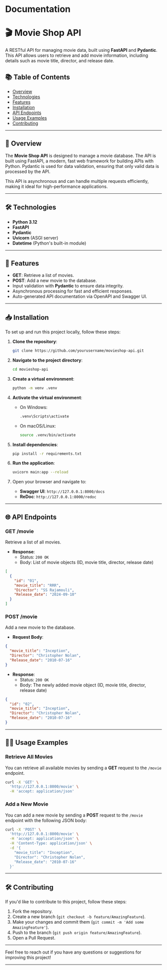 # Documentation


# 🎬 Movie Shop API

A RESTful API for managing movie data, built using **FastAPI** and **Pydantic**. This API allows users to retrieve and add movie information, including details such as movie title, director, and release date.

## 📚 Table of Contents
- [Overview](#overview)
- [Technologies](#technologies)
- [Features](#features)
- [Installation](#installation)
- [API Endpoints](#api-endpoints)
- [Usage Examples](#usage-examples)
- [Contributing](#contributing)


---

## 📝 Overview

The **Movie Shop API** is designed to manage a movie database. The API is built using FastAPI, a modern, fast web framework for building APIs with Python. Pydantic is used for data validation, ensuring that only valid data is processed by the API.

This API is asynchronous and can handle multiple requests efficiently, making it ideal for high-performance applications.

---

## 🛠️ Technologies

- **Python 3.12**
- **FastAPI**
- **Pydantic**
- **Uvicorn** (ASGI server)
- **Datetime** (Python's built-in module)

---

## 🚀 Features

- **GET**: Retrieve a list of movies.
- **POST**: Add a new movie to the database.
- Input validation with **Pydantic** to ensure data integrity.
- Asynchronous processing for fast and efficient responses.
- Auto-generated API documentation via OpenAPI and Swagger UI.

---

## 📥 Installation

To set up and run this project locally, follow these steps:

1. **Clone the repository**:
   ```bash
   git clone https://github.com/yourusername/movieshop-api.git
   ```

2. **Navigate to the project directory**:
   ```bash
   cd movieshop-api
   ```

3. **Create a virtual environment**:
   ```bash
   python -m venv .venv
   ```

4. **Activate the virtual environment**:
   - On Windows:
     ```bash
     .venv\Scripts\activate
     ```
   - On macOS/Linux:
     ```bash
     source .venv/bin/activate
     ```

5. **Install dependencies**:
   ```bash
   pip install -r requirements.txt
   ```

6. **Run the application**:
   ```bash
   uvicorn main:app --reload
   ```

7. Open your browser and navigate to:
   - **Swagger UI**: `http://127.0.0.1:8000/docs`
   - **ReDoc**: `http://127.0.0.1:8000/redoc`

---

## 🌐 API Endpoints

### **GET /movie**
Retrieve a list of all movies.

- **Response**: 
  - Status: `200 OK`
  - Body: List of movie objects (ID, movie title, director, release date)

```json
[
  {
    "id": "01",
    "movie_title": "RRR",
    "Director": "SS Rajamouli",
    "Release_date": "2024-09-10"
  }
]
```

### **POST /movie**
Add a new movie to the database.

- **Request Body**:
```json
{
  "movie_title": "Inception",
  "Director": "Christopher Nolan",
  "Release_date": "2010-07-16"
}
```

- **Response**: 
  - Status: `200 OK`
  - Body: The newly added movie object (ID, movie title, director, release date)

```json
{
  "id": "02",
  "movie_title": "Inception",
  "Director": "Christopher Nolan",
  "Release_date": "2010-07-16"
}
```

---

## 🧑‍💻 Usage Examples

### Retrieve All Movies
You can retrieve all available movies by sending a **GET** request to the `/movie` endpoint.

```bash
curl -X 'GET' \
  'http://127.0.0.1:8000/movie' \
  -H 'accept: application/json'
```

### Add a New Movie
You can add a new movie by sending a **POST** request to the `/movie` endpoint with the following JSON body:

```bash
curl -X 'POST' \
  'http://127.0.0.1:8000/movie' \
  -H 'accept: application/json' \
  -H 'Content-Type: application/json' \
  -d '{
    "movie_title": "Inception",
    "Director": "Christopher Nolan",
    "Release_date": "2010-07-16"
  }'
```

---

## 🛠️ Contributing

If you'd like to contribute to this project, follow these steps:

1. Fork the repository.
2. Create a new branch (`git checkout -b feature/AmazingFeature`).
3. Make your changes and commit them (`git commit -m 'Add some AmazingFeature'`).
4. Push to the branch (`git push origin feature/AmazingFeature`).
5. Open a Pull Request.

---


Feel free to reach out if you have any questions or suggestions for improving this project!

---